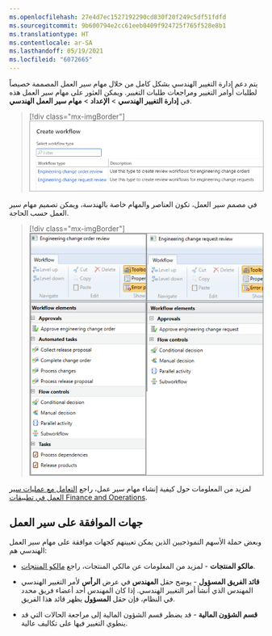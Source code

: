```yaml
---
ms.openlocfilehash: 27e4d7ec1527192290cd830f20f249c5df51fdfd
ms.sourcegitcommit: 9b600794e2cc61eeb0409f924725f765f528e8b1
ms.translationtype: HT
ms.contentlocale: ar-SA
ms.lasthandoff: 05/19/2021
ms.locfileid: "6072665"
---
```

يتم دعم إدارة التغيير الهندسي بشكل كامل من خلال مهام سير العمل المصممة خصيصاً لطلبات أوامر التغيير ومراجعات طلبات التغيير. ويمكن العثور على مهام سير العمل هذه في **إدارة التغيير الهندسي** > **الإعداد** > **مهام سير العمل الهندسي**.

> [!div class="mx-imgBorder"]
> [![لقطة شاشة لصفحة إنشاء مهام سير العمل، تعرض نوعي مهام سير العمل لإدارة التغيير الهندسي.](../media/create-workflow.png)](../media/create-workflow.png#lightbox)

في مصمم سير العمل، تكون العناصر والمهام خاصة بالهندسة، ويمكن تصميم مهام سير العمل حسب الحاجة.

> [!div class="mx-imgBorder"]
> [![لقطة شاشة لكل نوع من نوعي سير العمل وعناصر سير العمل المتاحة لكل منهما.](../media/workflow-options.png)](../media/workflow-options.png#lightbox)

لمزيد من المعلومات حول كيفية إنشاء مهام سير عمل، راجع [التعامل مع عمليات سير العمل في تطبيقات Finance and Operations](https://docs.microsoft.com/learn/modules/create-use-workflows-finance-operations/?azure-portal=true).

## <a name="workflow-approvers"></a>جهات الموافقة على سير العمل

وبعض حملة الأسهم النموذجيين الذين يمكن تعيينهم كجهات موافقة على مهام سير العمل الهندسي هم:

- **مالكو المنتجات** - لمزيد من المعلومات عن مالكي المنتجات، راجع [مالكو المنتجات](https://docs.microsoft.com/dynamics365/supply-chain/engineering-change-management/product-owner/?azure-portal=true).

- **قائد الفريق المسؤول** - يوضح حقل **المهندس** في عرض **الرأس** لأمر التغيير الهندسي المهندس الذي أنشأ أمر التغيير الهندسي. إذا كان المهندس أحد أعضاء فريق محدد في النظام، فإن حقل **المسؤول** يظهر قائد هذا الفريق.

- **قسم الشؤون المالية** - قد يضطر قسم الشؤون المالية إلى مراجعة الحالات التي قد ينطوي التغيير فيها على تكاليف عالية.
